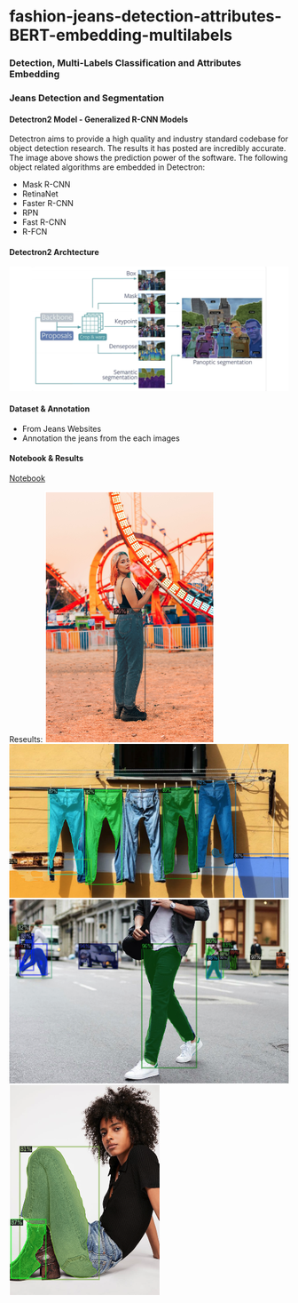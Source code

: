 # fashion-jeans-detection-attributes-BERT-embedding-multilabels
### Detection, Multi-Labels Classification and Attributes Embedding

### Jeans Detection and Segmentation

#### Detectron2 Model - Generalized R-CNN Models

Detectron aims to provide a high quality and industry standard codebase for object detection research. The results it has posted are incredibly accurate. The image above shows the prediction power of the software. The following object related algorithms are embedded in Detectron:
- Mask R-CNN
- RetinaNet
- Faster R-CNN
- RPN
- Fast R-CNN
- R-FCN

#### Detectron2 Archtecture

![img1](https://github.com/Pyligent/fashion-jeans-detection-attributes-BERT-embedding-multilabels/blob/master/img/detectron2.png)

#### Dataset & Annotation
 - From Jeans Websites
 - Annotation the jeans from the each images
 
#### Notebook & Results

[Notebook](https://github.com/Pyligent/fashion-jeans-detection-attributes-BERT-embedding-multilabels/blob/master/Jeans_Dectection_Segmentation_v1.ipynb)

Reseults:
![img2](https://github.com/Pyligent/fashion-jeans-detection-attributes-BERT-embedding-multilabels/blob/master/img/test1.png)
![img3](https://github.com/Pyligent/fashion-jeans-detection-attributes-BERT-embedding-multilabels/blob/master/img/test2.png)
![img4](https://github.com/Pyligent/fashion-jeans-detection-attributes-BERT-embedding-multilabels/blob/master/img/test3.png)
![img5](https://github.com/Pyligent/fashion-jeans-detection-attributes-BERT-embedding-multilabels/blob/master/img/test4.png)

